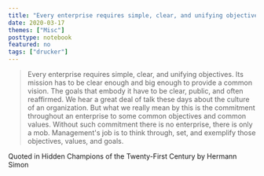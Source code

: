 ```yaml
---
title: "Every enterprise requires simple, clear, and unifying objectives"
date: 2020-03-17
themes: ["Misc"]
posttype: notebook
featured: no
tags: ["drucker"]
---
```


> Every enterprise requires simple, clear, and unifying objectives. Its mission has to be clear enough and big enough to provide a common vision. The goals that embody it have to be clear, public, and often reaffirmed. We hear a great deal of talk these days about the culture of an organization. But what we really mean by this is the commitment throughout an enterprise to some common objectives and common values. Without such commitment there is no enterprise, there is only a mob. Management's job is to think through, set, and exemplify those objectives, values, and goals.

Quoted in Hidden Champions of the Twenty-First Century by Hermann Simon

